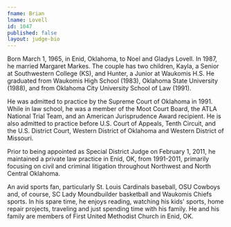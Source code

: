 ```yaml
---
fname: Brian
lname: Lovell
id: 1047
published: false
layout: judge-bio
---
```

Born March 1, 1965, in Enid, Oklahoma, to Noel and Gladys Lovell. In
1987, he married Margaret Markes. The couple has two children, Kayla, a
Senior at Southwestern College (KS), and Hunter, a Junior at Waukomis
H.S. He graduated from Waukomis High School (1983), Oklahoma State
University (1988), and from Oklahoma City University School of Law
(1991).

He was admitted to practice by the Supreme Court of Oklahoma in 1991.
While in law school, he was a member of the Moot Court Board, the ATLA
National Trial Team, and an American Jurisprudence Award recipient. He
is also admitted to practice before U.S. Court of Appeals, Tenth
Circuit, and the U.S. District Court, Western District of Oklahoma and
Western District of Missouri.

Prior to being appointed as Special District Judge on February 1, 2011,
he maintained a private law practice in Enid, OK, from 1991-2011,
primarily focusing on civil and criminal litigation throughout Northwest
and North Central Oklahoma.

An avid sports fan, particularly St. Louis Cardinals baseball, OSU
Cowboys and, of course, SC Lady Moundbuilder basketball and Waukomis
Chiefs sports. In his spare time, he enjoys reading, watching his kids'
sports, home repair projects, traveling and just spending time with his
family. He and his family are members of First United Methodist Church
in Enid, OK.
